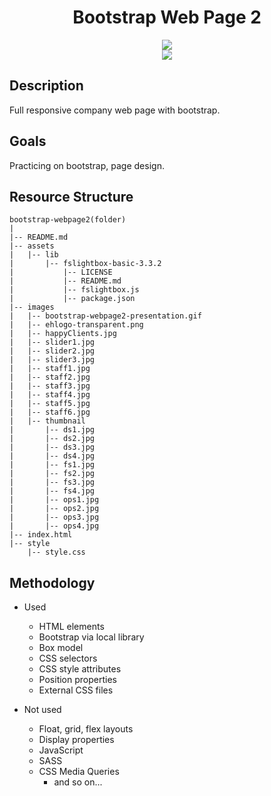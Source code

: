 <div align=center>
	<h1>Bootstrap Web Page 2</h1>
</div>

<div align="center">
	<a href="https://ehkarabas.github.io/html-css-exercises/bootstrap-webpage2/">
		<img src="https://img.shields.io/badge/live-%23.svg?&style=for-the-badge&logo=www&logoColor=white%22&color=black">
	</a>
	<br>
	<img src="./images/bootstrap-webpage2-presentation.gif"/>
</div>

## Description

Full responsive company web page with bootstrap.

## Goals

Practicing on bootstrap, page design.

## Resource Structure 

```
bootstrap-webpage2(folder)
|
|-- README.md
|-- assets
|   |-- lib
|       |-- fslightbox-basic-3.3.2
|           |-- LICENSE
|           |-- README.md
|           |-- fslightbox.js
|           |-- package.json
|-- images
|   |-- bootstrap-webpage2-presentation.gif
|   |-- ehlogo-transparent.png
|   |-- happyClients.jpg
|   |-- slider1.jpg
|   |-- slider2.jpg
|   |-- slider3.jpg
|   |-- staff1.jpg
|   |-- staff2.jpg
|   |-- staff3.jpg
|   |-- staff4.jpg
|   |-- staff5.jpg
|   |-- staff6.jpg
|   |-- thumbnail
|       |-- ds1.jpg
|       |-- ds2.jpg
|       |-- ds3.jpg
|       |-- ds4.jpg
|       |-- fs1.jpg
|       |-- fs2.jpg
|       |-- fs3.jpg
|       |-- fs4.jpg
|       |-- ops1.jpg
|       |-- ops2.jpg
|       |-- ops3.jpg
|       |-- ops4.jpg
|-- index.html
|-- style
    |-- style.css
```


## Methodology

* Used

	* HTML elements
	* Bootstrap via local library
	* Box model
	* CSS selectors
	* CSS style attributes
	* Position properties
	* External CSS files

* Not used

	* Float, grid, flex layouts
	* Display properties
	* JavaScript
	* SASS
	* CSS Media Queries
		* and so on...


